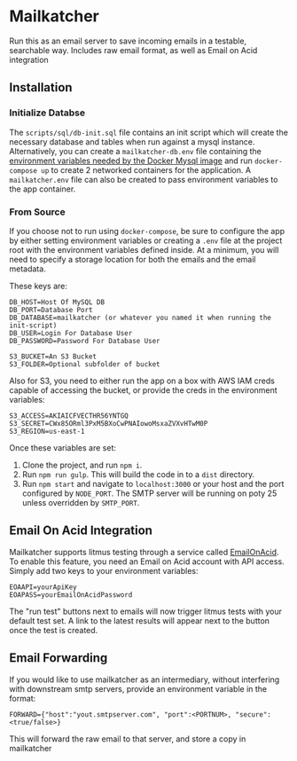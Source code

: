 # Mailkatcher
Run this as an email server to save incoming emails in a testable, searchable way. Includes raw email format, as well as Email on Acid integration

## Installation

### Initialize Databse
The `scripts/sql/db-init.sql` file contains an init script which will create the necessary database and tables when run against a mysql instance. Alternatively, you can create a `mailkatcher-db.env` file containing the [environment variables needed by the Docker Mysql image](https://hub.docker.com/_/mysql/) and run `docker-compose up` to create 2 networked containers for the application. A `mailkatcher.env` file can also be created to pass environment variables to the app container.

### From Source
If you choose not to run using `docker-compose`, be sure to configure the app by either setting environment variables or creating a `.env` file at the project root with the environment variables defined inside. At a minimum, you will need to specify a storage location for both the emails and the email metadata.

These keys are:
```
DB_HOST=Host Of MySQL DB
DB_PORT=Database Port
DB_DATABASE=mailkatcher (or whatever you named it when running the init-script)
DB_USER=Login For Database User
DB_PASSWORD=Password For Database User

S3_BUCKET=An S3 Bucket
S3_FOLDER=Optional subfolder of bucket
```

Also for S3, you need to either run the app on a box with AWS IAM creds capable of accessing the bucket, or provide the creds in the environment variables:
```
S3_ACCESS=AKIAICFVECTHR56YNTGQ
S3_SECRET=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
S3_REGION=us-east-1
```
Once these variables are set:

1. Clone the project, and run `npm i`.
2. Run `npm run gulp`. This will build the code in to a `dist` directory.
3. Run `npm start` and navigate to `localhost:3000` or your host and the port configured by `NODE_PORT`. The SMTP server will be running on poty 25 unless overridden by `SMTP_PORT`.

## Email On Acid Integration
Mailkatcher supports litmus testing through a service called [EmailOnAcid](https://www.emailonacid.com/). To enable this feature, you need an Email on Acid account with API access. Simply add two keys to your environment variables:
```
EOAAPI=yourApiKey
EOAPASS=yourEmailOnAcidPassword
```

The "run test" buttons next to emails will now trigger litmus tests with your default test set. A link to the latest results will appear next to the button once the test is created.

## Email Forwarding
If you would like to use mailkatcher as an intermediary, without interfering with downstream smtp servers, provide an environment variable in the format:
```
FORWARD={"host":"yout.smtpserver.com", "port":<PORTNUM>, "secure":<true/false>}
```
This will forward the raw email to that server, and store a copy in mailkatcher
